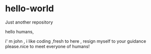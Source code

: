 # hello-world
Just another repository

hello humans,

i' m john ,  i like coding ,fresh to here , resign myself to your guidance please.nice to meet everyone of humans!
